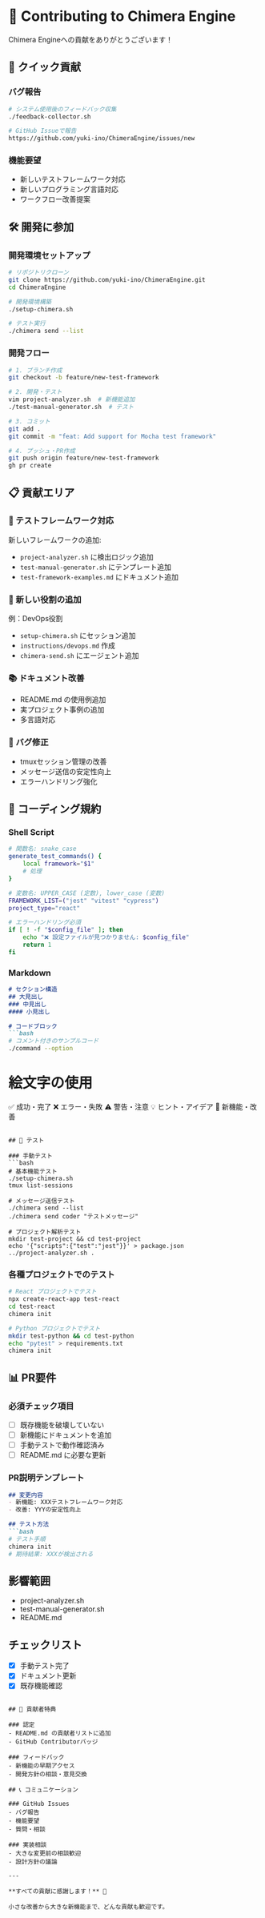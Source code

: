 # 🤝 Contributing to Chimera Engine

Chimera Engineへの貢献をありがとうございます！

## 🚀 クイック貢献

### バグ報告
```bash
# システム使用後のフィードバック収集
./feedback-collector.sh

# GitHub Issueで報告
https://github.com/yuki-ino/ChimeraEngine/issues/new
```

### 機能要望
- 新しいテストフレームワーク対応
- 新しいプログラミング言語対応
- ワークフロー改善提案

## 🛠️ 開発に参加

### 開発環境セットアップ
```bash
# リポジトリクローン
git clone https://github.com/yuki-ino/ChimeraEngine.git
cd ChimeraEngine

# 開発環境構築
./setup-chimera.sh

# テスト実行
./chimera send --list
```

### 開発フロー
```bash
# 1. ブランチ作成
git checkout -b feature/new-test-framework

# 2. 開発・テスト
vim project-analyzer.sh  # 新機能追加
./test-manual-generator.sh  # テスト

# 3. コミット
git add .
git commit -m "feat: Add support for Mocha test framework"

# 4. プッシュ・PR作成
git push origin feature/new-test-framework
gh pr create
```

## 📋 貢献エリア

### 🔧 テストフレームワーク対応
新しいフレームワークの追加:
- `project-analyzer.sh` に検出ロジック追加
- `test-manual-generator.sh` にテンプレート追加
- `test-framework-examples.md` にドキュメント追加

### 🎯 新しい役割の追加
例：DevOps役割
- `setup-chimera.sh` にセッション追加
- `instructions/devops.md` 作成
- `chimera-send.sh` にエージェント追加

### 📚 ドキュメント改善
- README.md の使用例追加
- 実プロジェクト事例の追加
- 多言語対応

### 🐛 バグ修正
- tmuxセッション管理の改善
- メッセージ送信の安定性向上
- エラーハンドリング強化

## 📝 コーディング規約

### Shell Script
```bash
# 関数名: snake_case
generate_test_commands() {
    local framework="$1"
    # 処理
}

# 変数名: UPPER_CASE (定数), lower_case (変数)
FRAMEWORK_LIST=("jest" "vitest" "cypress")
project_type="react"

# エラーハンドリング必須
if [ ! -f "$config_file" ]; then
    echo "❌ 設定ファイルが見つかりません: $config_file"
    return 1
fi
```

### Markdown
```markdown
# セクション構造
## 大見出し
### 中見出し
#### 小見出し

# コードブロック
```bash
# コメント付きのサンプルコード
./command --option
```

# 絵文字の使用
✅ 成功・完了
❌ エラー・失敗
⚠️ 警告・注意
💡 ヒント・アイデア
🚀 新機能・改善
```

## 🧪 テスト

### 手動テスト
```bash
# 基本機能テスト
./setup-chimera.sh
tmux list-sessions

# メッセージ送信テスト
./chimera send --list
./chimera send coder "テストメッセージ"

# プロジェクト解析テスト
mkdir test-project && cd test-project
echo '{"scripts":{"test":"jest"}}' > package.json
../project-analyzer.sh .
```

### 各種プロジェクトでのテスト
```bash
# React プロジェクトでテスト
npx create-react-app test-react
cd test-react
chimera init

# Python プロジェクトでテスト
mkdir test-python && cd test-python
echo "pytest" > requirements.txt
chimera init
```

## 📊 PR要件

### 必須チェック項目
- [ ] 既存機能を破壊していない
- [ ] 新機能にドキュメントを追加
- [ ] 手動テストで動作確認済み
- [ ] README.md に必要な更新

### PR説明テンプレート
```markdown
## 変更内容
- 新機能: XXXテストフレームワーク対応
- 改善: YYYの安定性向上

## テスト方法
```bash
# テスト手順
chimera init
# 期待結果: XXXが検出される
```

## 影響範囲
- project-analyzer.sh
- test-manual-generator.sh
- README.md

## チェックリスト
- [x] 手動テスト完了
- [x] ドキュメント更新
- [x] 既存機能確認
```

## 🌟 貢献者特典

### 認定
- README.md の貢献者リストに追加
- GitHub Contributorバッジ

### フィードバック
- 新機能の早期アクセス
- 開発方針の相談・意見交換

## 📞 コミュニケーション

### GitHub Issues
- バグ報告
- 機能要望
- 質問・相談

### 実装相談
- 大きな変更前の相談歓迎
- 設計方針の議論

---

**すべての貢献に感謝します！** 🙏

小さな改善から大きな新機能まで、どんな貢献も歓迎です。